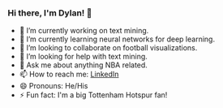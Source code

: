 ### Hi there, I'm Dylan! 👋

- 🔭 I’m currently working on text mining.
- 🌱 I’m currently learning neural networks for deep learning.
- 👯 I’m looking to collaborate on football visualizations.
- 🤔 I’m looking for help with text mining.
- 💬 Ask me about anything NBA related.
- 📫 How to reach me: [LinkedIn](https://www.linkedin.com/in/dylanwu101/)
- 😄 Pronouns: He/His
- ⚡ Fun fact: I'm a big Tottenham Hotspur fan!

